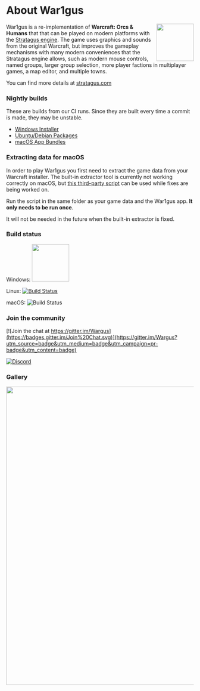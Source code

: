# About War1gus

<img src="./war1gus.png" width="100" align="right" />

War1gus is a re-implementation of **Warcraft: Orcs & Humans** that that can be played on modern platforms with the [Stratagus engine](https://github.com/Wargus/stratagus). The game uses graphics and sounds from the original Warcraft, but improves the gameplay mechanisms with many modern conveniences that the Stratagus engine allows, such as modern mouse controls, named groups, larger group selection, more player factions in multiplayer games, a map editor, and multiple towns. 

You can find more details at [stratagus.com](https://stratagus.com/war1gus.html) 

### Nightly builds

These are builds from our CI runs. Since they are built every time a commit is made, they may be unstable. 

- [Windows Installer](https://github.com/Wargus/war1gus/releases/tag/master-builds)
- [Ubuntu/Debian Packages](https://launchpad.net/~stratagus/+archive/ubuntu/ppa) 
- [macOS App Bundles](https://github.com/Wargus/war1gus/actions/workflows/macos.yml?query=branch%3Amaster)

### Extracting data for macOS

In order to play War1gus you first need to extract the game data from your Warcraft installer. The built-in extractor tool is currently not working correctly on macOS, but
[this third-party script](https://github.com/shinra-electric/Stratagus-Data-Extractor-Script) can be used while fixes are being worked on. <br>

Run the script in the same folder as your game data and the War1gus app. **It only needs to be run once**. 

It will not be needed in the future when the built-in extractor is fixed. 

### Build status

Windows: <a href="https://ci.appveyor.com/project/timfel/war1gus"><img width="100" src="https://ci.appveyor.com/api/projects/status/github/Wargus/war1gus?branch=master&svg=true"></a>

Linux: [![Build Status](https://travis-ci.org/Wargus/war1gus.svg?branch=master)](https://travis-ci.org/Wargus/war1gus)

macOS: ![Build Status](https://github.com/Wargus/war1gus/actions/workflows/macos.yml/badge.svg)


### Join the community
[![Join the chat at https://gitter.im/Wargus](https://badges.gitter.im/Join%20Chat.svg)](https://gitter.im/Wargus?utm_source=badge&utm_medium=badge&utm_campaign=pr-badge&utm_content=badge)

[![Discord](https://img.shields.io/discord/780082494447288340?style=flat-square&logo=discord&label=discord)](https://discord.gg/dQGxaw3QfB)


### Gallery
<img width="800" src="https://user-images.githubusercontent.com/93911529/157967177-0eab04af-a704-415d-8f6f-294d0e5aaed0.png">
